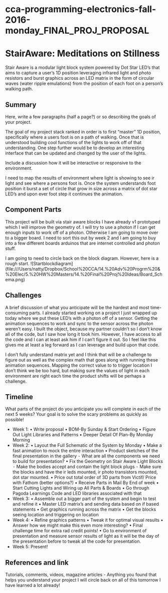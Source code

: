# cca-programming-electronics-fall-2016-monday_FINAL_PROJ_PROPOSAL

# StairAware: Meditations on Stillness

Stair Aware is a modular light block system powered by Dot Star LED’s that aims to capture a user’s 1D position leveraging infrared light and photo resistors and burst graphics across an LED matrix in the form of circular waves (water ripple emulations) from the position of each foot on a person’s walking path.   

## Summary

Here, write a few paragraphs (half a page?) or so describing the goals of your project.

The goal of my project stack ranked in order is to first “master” 1D position, specifically where a users foot is on a path of walking. Once that is understood building cool functions of the lights to work off of that understanding. One step further would be to develop an interesting interface that can be updated and changed by the user of the lights. 

Include a discussion how it will be interactive or responsive to the environment.

I need to map the results of environment where light is showing to see ir light and see where a persons foot is. Once the system understands foot position it burst a set of circle that grow in size across a matrix of dot star LED’s and upon ever foot step it continues the animation. 

## Component Parts

This project will be built via stair aware blocks I have already v1 prototyped which I will improve the geometry of. I will try to use a photon if I can get enough inputs to work off of a photon. Otherwise I am going to move over to a bigger board. I need to sort this out by week 2 and I am going to buy into a few different boards arduinos that are internet controlled and photon stuff. 

I am going to need to circle back on the block diagram. However, here is a rough start.
![Startblockdiagram] (file:///Users/natty/Dropbox/School%20CCA/14.%20Adv%20Progrm%20&%20Elec/5.%20HW%20Masters/14.%20Final%20Proj%20Ideas/Board_Schema.png)

## Challenges

A brief discussion of what you anticipate will be the hardest and most time-consuming parts.
I already started working on a project I just wrapped up today where we put these LED’s with a photon off of a sensor. Getting the animation sequences to work and sync to the sensor across the photon weren’t easy. I built the object, because my partner couldn’t so I don’t know all of the code, but I saw how long it took him. However, I have access to all the code and I can at least ask him if I can’t figure it out. So I feel like this gives me at least a leg forward as I can leverage and build upon that code. 

I don’t fully understand matrix yet and I think that will be a challenge to figure out as well as the complex math that goes along with running these animation sequences. Mapping the correct value to to trigger location I don’t think we be too hard, but making sure the values of light in each environment are right each time the product shifts will be perhaps a challenge. 

## Timeline

What parts of the project do you anticipate you will complete in each of the next 5 weeks? Your goal is to solve the scary problems as quickly as possible! 

- Week 1: 
	•	Write proposal
	•	BOM-By Sunday & Start Ordering
	•	Figure Out Light Libraries and Patterns
	•	Deeper Detail Of Plan-By Monday Morning
- Week 2: 
	•	Layout the Full Schematic of the System by Monday
	•	Make a fast animation to mock the entire interaction
	•	Product sketches of the final presentation in the gallery
	⁃	What are all the components we need to build for presentation? 
	•	Fix the Geometry on Stair Aware Light Blocks
	⁃	Make the bodies accept and contain the light block plugs
	⁃	Make sure the blocks and have the ir leds mounted, ir photo transistors mounted, dot star mounted.
	•	Price out total order of 3D parts from Victif/ Price with Fathom (better options?)
	•	Receive Parts in Mail By End of week
	•	Start Cutting Lights and Wiring up All Parts & Boards
	•	Go through Pagoda Learnings Code and LED libraries associated with that
- Week 3:
	•	Assemble out a bigger part of the system and begin to test and refine it
	•	Master LED matrix’s and sending data based on if based statements
	•	Get graphics running across the matrix 
	•	Get the blocks seeing location and triggering on location
- Week 4:
	•	Refine graphics patterns
	•	Tweak it for optimal visual results 
	•	Answer how we might make this even more interesting? 
	•	Final challenge time for extra rad credit points! 
	•	Go to environment of presentation and measure sensor results of light as it will be the day of the presentation before to tweak all the code for presentation. 
- Week 5: Present!

## References and link
Tutorials, comments, videos, magazine articles - Anything you found that helps you understand your project 
I will circle back on all of this tomorrow I have learned a lot already! 
